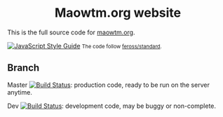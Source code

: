 <h1 align="center">Maowtm.org website</h1>

This is the full source code for [maowtm.org](https://maowtm.org).

[![JavaScript Style Guide](https://cdn.rawgit.com/feross/standard/master/badge.svg)](https://github.com/feross/standard)
<small>The code follow <a href="https://github.com/feross/standard">feross/standard</a>.</small>

## Branch

Master [![Build Status](https://travis-ci.org/micromaomao/maowtm.org.svg?branch=master)](https://travis-ci.org/micromaomao/maowtm.org):
production code, ready to be run on the server anytime.

Dev [![Build Status](https://travis-ci.org/micromaomao/maowtm.org.svg?branch=dev)](https://travis-ci.org/micromaomao/maowtm.org):
development code, may be buggy or non-complete.

